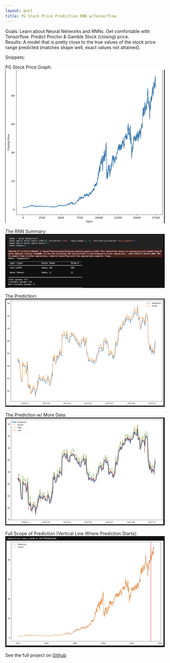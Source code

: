 ```yaml
---
layout: post
title: PG Stock Price Prediction RNN w/Tensorflow
---
```


<div class="message">
  Goals: Learn about Neural Networks and RNNs. Get comfortable with Tensorflow. Predict Proctor & Gamble Stock (closing) price.
  <br>
  Results: A model that is pretty close to the true values of the stock price range predicted (matches shape well, exact values not attained).
</div>

Snippets:

PG Stock Price Graph:
![PG Price](/screenshots/original.png)

The RNN Summary:
![PG Price](/screenshots/rnnsummary.png)

The Prediction:
![PG Price](/screenshots/prediction.png)

The Prediction w/ More Data:
![PG Price](/screenshots/predictionplus.png)

Full Scope of Prediction (Vertical Line Where Prediction Starts):
![PG Price](/screenshots/fullscope.png)


See the full project on [Github](https://github.com/RandomKiddo/StockPriceRNN)